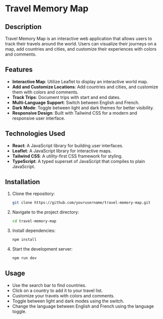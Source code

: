 # Travel Memory Map

## Description

Travel Memory Map is an interactive web application that allows users to track their travels around the world. Users can visualize their journeys on a map, add countries and cities, and customize their experiences with colors and comments.

## Features

- **Interactive Map**: Utilize Leaflet to display an interactive world map.
- **Add and Customize Locations**: Add countries and cities, and customize them with colors and comments.
- **Track Trips**: Document trips with start and end dates.
- **Multi-Language Support**: Switch between English and French.
- **Dark Mode**: Toggle between light and dark themes for better visibility.
- **Responsive Design**: Built with Tailwind CSS for a modern and responsive user interface.

## Technologies Used

- **React**: A JavaScript library for building user interfaces.
- **Leaflet**: A JavaScript library for interactive maps.
- **Tailwind CSS**: A utility-first CSS framework for styling.
- **TypeScript**: A typed superset of JavaScript that compiles to plain JavaScript.

## Installation

1. Clone the repository:
   ```bash
   git clone https://github.com/yourusername/travel-memory-map.git
   ```
2. Navigate to the project directory:
   ```bash
   cd travel-memory-map
   ```
3. Install dependencies:
   ```bash
   npm install
   ```
4. Start the development server:
   ```bash
   npm run dev
   ```

## Usage

- Use the search bar to find countries.
- Click on a country to add it to your travel list.
- Customize your travels with colors and comments.
- Toggle between light and dark modes using the switch.
- Change the language between English and French using the language toggle.

